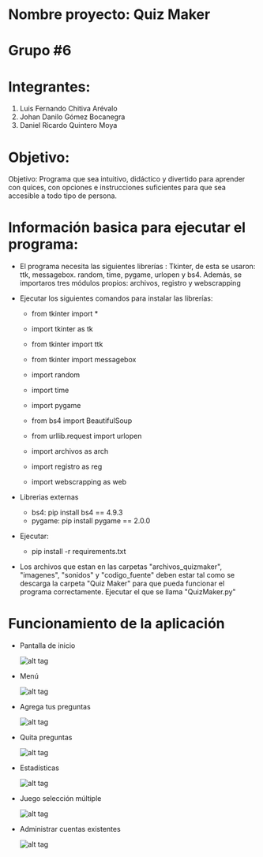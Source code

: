 # Nombre proyecto: Quiz Maker 

# Grupo #6

# Integrantes:
  1. Luis Fernando Chitiva Arévalo 
  2. Johan Danilo Gómez Bocanegra 
  3. Daniel Ricardo Quintero Moya

# Objetivo:
Objetivo: Programa que sea intuitivo, didáctico y divertido para aprender con quices, con opciones e 
instrucciones suficientes para que sea accesible a todo tipo de persona.

# Información basica para ejecutar el programa:

- El programa necesita las siguientes librerías : Tkinter, de esta se usaron: ttk, messagebox. random, time, pygame, urlopen y bs4. Además, se importaros tres módulos propios: archivos, registro y webscrapping

- Ejecutar los siguientes comandos para instalar las librerías:
    - from tkinter import *
    - import tkinter as tk
    - from tkinter import ttk
    - from tkinter import messagebox
    - import random
    - import time
    - import pygame
    - from bs4 import BeautifulSoup
    - from urllib.request import urlopen
    
    - import archivos as arch 
    - import registro as reg 
    - import webscrapping as web 
    
- Librerias externas

    - bs4: pip install bs4 == 4.9.3
    - pygame: pip install pygame == 2.0.0
    
- Ejecutar:

    - pip install -r requirements.txt

- Los archivos que estan en las carpetas "archivos_quizmaker", "imagenes", "sonidos" y "codigo_fuente" deben estar tal como se descarga la carpeta "Quiz Maker" para que pueda funcionar el programa correctamente. Ejecutar el que se llama "QuizMaker.py"

# Funcionamiento de la aplicación
- Pantalla de inicio

  ![alt tag](https://github.com/jgomezbo/Quiz-Maker/blob/main/imagenes/inicio.png)
  
- Menú

    ![alt tag](https://github.com/jgomezbo/Quiz-Maker/blob/main/imagenes/menu.png)
  
- Agrega tus preguntas

    ![alt tag](https://github.com/jgomezbo/Quiz-Maker/blob/main/imagenes/agregar.png)
 
- Quita preguntas

    ![alt tag](https://github.com/jgomezbo/Quiz-Maker/blob/main/imagenes/quitar.png)
  
- Estadísticas

    ![alt tag](https://github.com/jgomezbo/Quiz-Maker/blob/main/imagenes/estadisticas.png)
  
- Juego selección múltiple

    ![alt tag](https://github.com/jgomezbo/Quiz-Maker/blob/main/imagenes/juego.png)
  
- Administrar cuentas existentes

    ![alt tag](https://github.com/jgomezbo/Quiz-Maker/blob/main/imagenes/admin.png)

